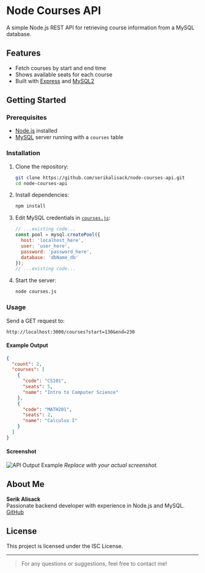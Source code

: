 # Node Courses API

A simple Node.js REST API for retrieving course information from a MySQL database.

## Features

- Fetch courses by start and end time
- Shows available seats for each course
- Built with [Express](https://expressjs.com/) and [MySQL2](https://www.npmjs.com/package/mysql2)

## Getting Started

### Prerequisites

- [Node.js](https://nodejs.org/) installed
- [MySQL](https://www.mysql.com/) server running with a `courses` table

### Installation

1. Clone the repository:

    ```sh
    git clone https://github.com/serikalisack/node-courses-api.git
    cd node-courses-api
    ```

2. Install dependencies:

    ```sh
    npm install
    ```

3. Edit MySQL credentials in [`courses.js`](d:/test/courses.js):

    ```js
    // ...existing code...
    const pool = mysql.createPool({
      host: 'localhost_here',
      user: 'user_here',
      password: 'password_here',
      database: 'dbName_db'
    });
    // ...existing code...
    ```

4. Start the server:

    ```sh
    node courses.js
    ```

### Usage

Send a GET request to:

```
http://localhost:3000/courses?start=130&end=230
```

#### Example Output

```json
{
  "count": 2,
  "courses": [
    {
      "code": "CS101",
      "seats": 5,
      "name": "Intro to Computer Science"
    },
    {
      "code": "MATH201",
      "seats": 2,
      "name": "Calculus I"
    }
  ]
}
```

#### Screenshot

![API Output Example](https://raw.githubusercontent.com/serikalisack/node-courses-api/main/screenshot.png)
*Replace with your actual screenshot.*

## About Me

**Serik Alisack**  
Passionate backend developer with experience in Node.js and MySQL.  
[GitHub](https://github.com/serikalisack)  

## License

This project is licensed under the ISC License.

---

> For any questions or suggestions, feel free to contact me!